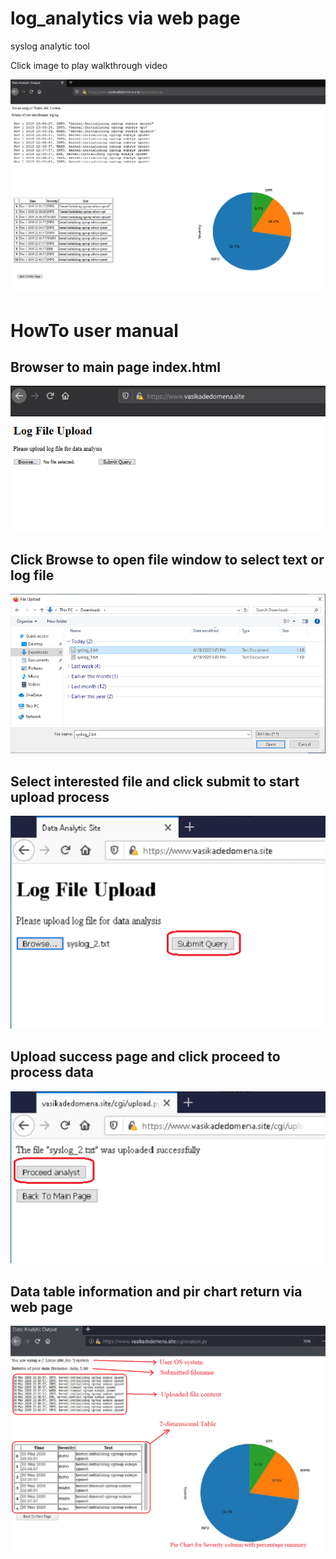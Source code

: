 # log_analytics via web page

syslog analytic tool

Click image to play walkthrough video

[![Watch the video](https://github.com/scheehan/log_analytics/blob/master/tmp/win_ui_output.png)](https://youtu.be/WKhBria18cM)

# __HowTo user manual__


## __Browser to main page index.html__
![Image of screenshot](https://github.com/scheehan/log_analytics/blob/master/images/UI_upload.png)

## __Click Browse to open file window to select text or log file__
![Image of screenshot](https://github.com/scheehan/log_analytics/blob/master/images/browse_file.png)

## __Select interested file and click submit to start upload process__
![Image of screenshot](https://github.com/scheehan/log_analytics/blob/master/images/selected_file_h.png)

## __Upload success page and click proceed to process data__
![Image of screenshot](https://github.com/scheehan/log_analytics/blob/master/images/upload_success_h.png)

## __Data table information and pir chart return via web page__
![Image of screenshot](https://github.com/scheehan/log_analytics/blob/master/images/linux_ui_output_exp.png)

